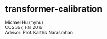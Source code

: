 # transformer-calibration

Michael Hu (myhu)  
COS 397, Fall 2019  
Advisor: Prof. Karthik Narasimhan
